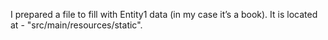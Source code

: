 I prepared a file to fill with Entity1 data (in my case it’s a book). It is located at - "src/main/resources/static".
